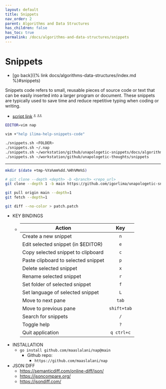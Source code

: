 ```yaml
---
layout: default
title: Snippets
nav_order: 2
parent: Algorithms and Data Structures
has_children: false
has_toc: true
permalink: /docs/algorithms-and-data-structures/snippets
---
```


# Snippets

- [go back]({% link docs/algorithms-data-structures/index.md %}#snippets)

Snippets code refers to small, reusable pieces of source code or text that can
be easily inserted into a larger program or document. These snippets are
typically used to save time and reduce repetitive typing when coding or
writing.

- [script link](https://gist.githubusercontent.com/igorlima/90f67ef56912aa16306d9c4bd72b46c3/raw/snippets.sh)
  <sup>[+](https://gist.github.com/igorlima/90f67ef56912aa16306d9c4bd72b46c3#file-snippets-sh)</sup>
  <sup>[++](https://github.com/igorlima/unapologetic-snippets/tree/main/docs/algorithms-data-structures/snippets)</sup>

```sh
EDITOR=vim nap
```
```sh
vim +"help ilima-help-snippets-code"
```

```sh
./snippets.sh <FOLDER>
./snippets.sh ~/.nap
./snippets.sh ~/workstation/github/unapologetic-snippets/docs/algorithms-data-structures/snippets
./snippets.sh ~/workstation/github/unapologetic-thoughts/snippets
```

-----

```sh
mkdir $(date +tmp-%Ya%mm%dd.%Hh%Mm%S)

# git clone --depth <depth> -b <branch> <repo_url>
git clone --depth 1 -b main https://github.com/igorlima/unapologetic-snippets.git

git pull origin main --depth=1
git fetch --depth=1

git diff --no-color > patch.patch
```

- KEY BINDINGS
  - | Action                              | Key         |
    | ----------------------------------- | :---------: |
    | Create a new snippet                | `n`         |
    | Edit selected snippet (in $EDITOR)  | `e`         |
    | Copy selected snippet to clipboard  | `c`         |
    | Paste clipboard to selected snippet | `p`         |
    | Delete selected snippet             | `x`         |
    | Rename selected snippet             | `r`         |
    | Set folder of selected snippet      | `f`         |
    | Set language of selected snippet    | `L`         |
    | Move to next pane                   | `tab`       |
    | Move to previous pane               | `shift+tab` |
    | Search for snippets                 | `/`         |
    | Toggle help                         | `?`         |
    | Quit application                    | `q ctrl+c`  |
- INSTALLATION
  - `go install github.com/maaslalani/nap@main`
    - Github repo:
      - `https://github.com/maaslalani/nap`
- JSON DIFF
  - https://semanticdiff.com/online-diff/json/
  - https://jsoncompare.org/
  - https://jsondiff.com/
